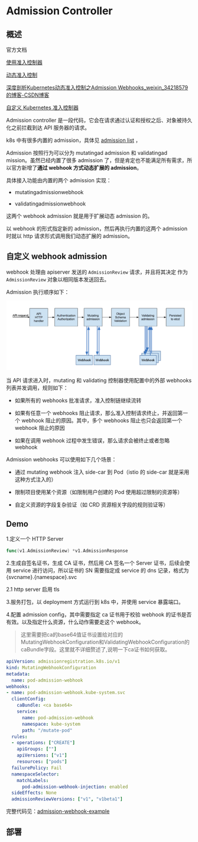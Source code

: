 # Admission Controller

## 概述

官方文档

[使用准入控制器](https://kubernetes.io/zh/docs/reference/access-authn-authz/admission-controllers/#validatingadmissionwebhook)

[动态准入控制](https://kubernetes.io/zh/docs/reference/access-authn-authz/extensible-admission-controllers/)

[深度剖析Kubernetes动态准入控制之Admission Webhooks_weixin_34218579的博客-CSDN博客](https://blog.csdn.net/weixin_34218579/article/details/92574399)

[自定义 Kubernetes 准入控制器](https://blog.opskumu.com/kubernetes-mutating-webhook.html)

Admission controller 是一段代码，它会在请求通过认证和授权之后、对象被持久化之前拦截到达 API 服务器的请求。



k8s 中有很多内置的 admission，具体见 [admission list](https://kubernetes.io/docs/reference/access-authn-authz/admission-controllers/#what-does-each-admission-controller-do) ，

Admission 按照行为可以分为 mutatingad admission 和 validatingad mission。虽然已经内置了很多 admission 了，但是肯定也不能满足所有需求，所以官方新增了**通过 webhook 方式动态扩展的 admission**。

具体接入功能由内置的两个 admission 实现：

- mutatingadmissionwebhook

- validatingadmissionwebhook

这两个 webhook admission 就是用于扩展动态 admission 的。

以 webhook 的形式指定新的 admission，然后再执行内置的这两个 admission 时就以 http 请求形式调用我们动态扩展的 admission。





## 自定义 webhook admission

webhook 处理由 apiserver 发送的 `AdmissionReview` 请求，并且将其决定 作为 `AdmissionReview` 对象以相同版本发送回去。



Admission 执行顺序如下：

![img](assets/admission-controller-phases.png)

当 API 请求进入时，mutating 和 validating 控制器使用配置中的外部 webhooks 列表并发调用，规则如下：

- 如果所有的 webhooks 批准请求，准入控制链继续流转

- 如果有任意一个 webhooks 阻止请求，那么准入控制请求终止，并返回第一个 webhook 阻止的原因。其中，多个 webhooks 阻止也只会返回第一个 webhook 阻止的原因

- 如果在调用 webhook 过程中发生错误，那么请求会被终止或者忽略 webhook

Admission webhooks 可以使用如下几个场景：

- 通过 mutating webhook 注入 side-car 到 Pod（istio 的 side-car 就是采用这种方式注入的）

- 限制项目使用某个资源（如限制用户创建的 Pod 使用超过限制的资源等）

- 自定义资源的字段复杂验证（如 CRD 资源相关字段的规则验证等）



## Demo

1.定义一个 HTTP Server

```Go
func(v1.AdmissionReview) *v1.AdmissionResponse
```

2.生成自签名证书，生成 CA 证书，然后用 CA 签名一个 Server 证书，后续会使用 service 进行访问，所以证书的 SN 需要指定成 service 的 dns 记录，格式为 {svcname}.{namespace}.svc

2.1 http server 启用 tls

3.服务打包，以 deployment 方式运行到 k8s 中，并使用 service 暴露端口。

4.配置 admission config，其中需要指定 ca 证书用于校验 webhook 的证书是否有效。以及指定什么资源，什么动作需要走这个 webhook。

> 这里需要把ca的base64值证书设置给对应的MutatingWebhookConfiguration和ValidatingWebhookConfiguration的caBundle字段。这里就不详细赘述了,说明一下ca证书如何获取。



```yaml
apiVersion: admissionregistration.k8s.io/v1
kind: MutatingWebhookConfiguration
metadata:
  name: pod-admission-webhook
webhooks:
- name: pod-admission-webhook.kube-system.svc
  clientConfig:
    caBundle: <ca base64>
    service:
      name: pod-admission-webhook
      namespace: kube-system
      path: "/mutate-pod"
  rules:
  - operations: ["CREATE"]
    apiGroups: [""]
    apiVersions: ["v1"]
    resources: ["pods"]
  failurePolicy: Fail
  namespaceSelector:
    matchLabels:
      pod-admission-webhook-injection: enabled
  sideEffects: None
  admissionReviewVersions: ["v1", "v1beta1"]
```



完整代码见：[admission-webhook-example](https://github.com/lixd/admission-webhook-example)





## 部署


